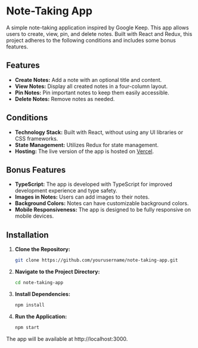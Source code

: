 # Note-Taking App

A simple note-taking application inspired by Google Keep. This app allows users to create, view, pin, and delete notes. Built with React and Redux, this project adheres to the following conditions and includes some bonus features.

## Features

- **Create Notes:** Add a note with an optional title and content.
- **View Notes:** Display all created notes in a four-column layout.
- **Pin Notes:** Pin important notes to keep them easily accessible.
- **Delete Notes:** Remove notes as needed.

## Conditions

- **Technology Stack:** Built with React, without using any UI libraries or CSS frameworks.
- **State Management:** Utilizes Redux for state management.
- **Hosting:** The live version of the app is hosted on [Vercel](https://note-taking-app-iota-one.vercel.app/).

## Bonus Features

- **TypeScript:** The app is developed with TypeScript for improved development experience and type safety.
- **Images in Notes:** Users can add images to their notes.
- **Background Colors:** Notes can have customizable background colors.
- **Mobile Responsiveness:** The app is designed to be fully responsive on mobile devices.

## Installation

1. **Clone the Repository:**

   ```bash
   git clone https://github.com/yourusername/note-taking-app.git

2. **Navigate to the Project Directory:**

   ```bash
   cd note-taking-app

3. **Install Dependencies:**

   ```bash
   npm install

5. **Run the Application:**

   ```bash
   npm start

The app will be available at http://localhost:3000.
